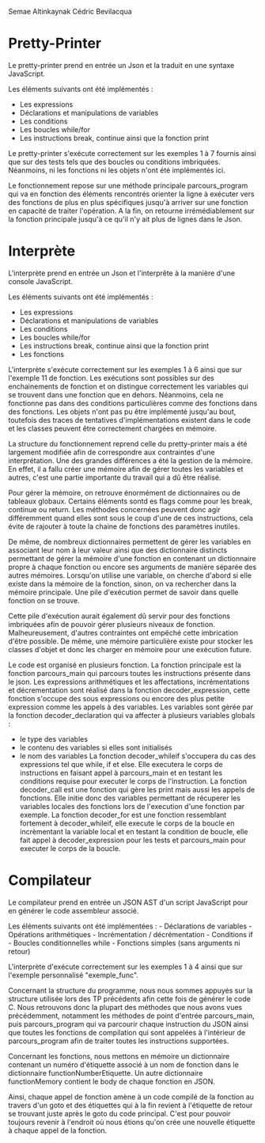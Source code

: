 Semae Altinkaynak
Cédric Bevilacqua

# Pretty-Printer

Le pretty-printer prend en entrée un Json et la traduit en une syntaxe JavaScript.

Les éléments suivants ont été implémentés : 
- Les expressions
- Déclarations et manipulations de variables
- Les conditions
- Les boucles while/for
- Les instructions break, continue ainsi que la fonction print

Le pretty-printer s'exécute correctement sur les exemples 1 à 7 fournis ainsi que sur des tests tels que des boucles ou conditions imbriquées. Néanmoins, ni les fonctions ni les objets n'ont été implémentés ici.

Le fonctionnement repose sur une méthode principale parcours_program qui va en fonction des éléments rencontrés orienter la ligne à exécuter vers des fonctions de plus en plus spécifiques jusqu'à arriver sur une fonction en capacité de traiter l'opération. A la fin, on retourne irrémédiablement sur la fonction principale jusqu'à ce qu'il n'y ait plus de lignes dans le Json.

# Interprète

L'interprète prend en entrée un Json et l'interprête à la manière d'une console JavaScript.

Les éléments suivants ont été implémentés : 
- Les expressions
- Déclarations et manipulations de variables
- Les conditions
- Les boucles while/for
- Les instructions break, continue ainsi que la fonction print
- Les fonctions

L'interprète s'exécute correctement sur les exemples 1 à 6 ainsi que sur l'exemple 11 de fonction. Les exécutions sont possibles sur des enchainements de fonction et on distingue correctement les variables qui se trouvent dans une fonction que en dehors. Néanmoins, cela ne fonctionne pas dans des conditions particulières comme des fonctions dans des fonctions. Les objets n'ont pas pu être implémenté jusqu'au bout, toutefois des traces de tentatives d'implémentations existent dans le code et les classes peuvent être correctement chargées en mémoire.

La structure du fonctionnement reprend celle du pretty-printer mais a été largement modifiée afin de correspondre aux contraintes d'une interprétation. Une des grandes différences a été la gestion de la mémoire. En effet, il a fallu créer une mémoire afin de gérer toutes les variables et autres, c'est une partie importante du travail qui a dû être réalisé. 

Pour gérer la mémoire, on retrouve énormément de dictionnaires ou de tableaux globaux. Certains éléments sontd es flags comme pour les break, continue ou return. Les méthodes concernées peuvent donc agir différemment quand elles sont sous le coup d'une de ces instructions, cela évite de rajouter à toute la chaine de fonctions des paramètres inutiles.

De même, de nombreux dictionnaires permettent de gérer les variables en associant leur nom à leur valeur ainsi que des dictionnaire distincts permettant de gérer la mémoire d'une fonction en contenant un dictionnaire propre à chaque fonction ou encore ses arguments de manière séparée des autres mémoires. Lorsqu'on utilise une variable, on cherche d'abord si elle existe dans la mémoire de la fonction, sinon, on va rechercher dans la mémoire principale. Une pile d'exécution permet de savoir dans quelle fonction on se trouve.

Cette pile d'exécution aurait également dû servir pour des fonctions imbriquées afin de pouvoir gérer plusieurs niveaux de fonction. Malheureusement, d'autres contraintes ont empêché cette imbrication d'être possible. De même, une mémoire particulière existe pour stocker les classes d'objet et donc les charger en mémoire pour une exécution future.

Le code est organisé en plusieurs fonction. La fonction principale est la fonction parcours_main qui parcours toutes les instructions présente dans le json. Les expressions arithmétiques et les affectations, incrémentations et décrementation sont réalisé dans la fonction decoder_expression, cette fonction s'occupe des sous expressions ou encore des plus petite expression comme les appels à des variables. Les variables sont gèrée par la fonction decoder_declaration qui va affecter à plusieurs variables globals :
- le type des variables
- le contenu des variables si elles sont initialisés
- le nom des variables
La fonction decoder_whileif s'occupera du cas des expressions tel que while, if et else. Elle executera le corps de instructions en faisant appel à parcours_main et en testant les conditions requise pour executer le corps de l'instruction. 
La fonction decoder_call est une fonction qui gère les print mais aussi les appels de fonctions. Elle initie donc des variables permettant de récuperer les variables locales des fonctions lors de l'execution d'une fonction par exemple.
La fonction decoder_for est une fonction ressemblant fortement à decoder_whileif, elle execute le corps de la boucle en incrèmentant la variable local et en testant la condition de boucle, elle fait appel à decoder_expression pour les tests et parcours_main pour executer le corps de la boucle.

# Compilateur

Le compilateur prend en entrée un JSON AST d'un script JavaScript pour en générer le code assembleur associé.

Les éléments suivants ont été implémentées : 
    - Déclarations de variables
    - Opérations arithmétiques
    - Incrémentation / décrémentation
    - Conditions if
    - Boucles conditionnelles while
    - Fonctions simples (sans arguments ni retour)

L'interprète d'exécute correctement sur les exemples 1 à 4 ainsi que sur l'exemple personnalisé "exemple_func".

Concernant la structure du programme, nous nous sommes appuyés sur la structure utilisée lors des TP précédents afin cette fois de générer le code C. Nous retrouvons donc la plupart des méthodes que nous avons vues précédemment, notamment les méthodes de point d'entrée parcours_main, puis parcours_program qui va parcourir chaque instruction du JSON ainsi que toutes les fonctions de compilation qui sont appelées à l'intérieur de parcours_program afin de traiter toutes les instructions supportées.

Concernant les fonctions, nous mettons en mémoire un dictionnaire contenant un numéro d'étiquette associé à un nom de fonction dans le dictionnaire functionNumberEtiquette. Un autre dictionnaire functionMemory contient le body de chaque fonction en JSON.

Ainsi, chaque appel de fonction amène à un code compilé de la fonction au travers d'un goto et des étiquettes qui à la fin revient à l'étiquette de retour se trouvant juste après le goto du code principal. C'est pour pouvoir toujours revenir à l'endroit où nous étions qu'on crée une nouvelle étiquette à chaque appel de la fonction.
